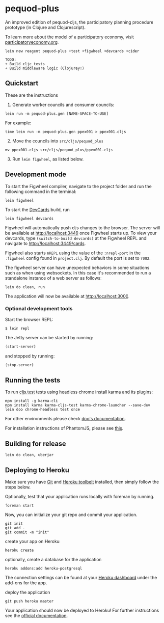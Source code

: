 # pequod-plus

An improved edition of pequod-cljs, the participatory planning procedure prototype (in Clojure and Clojurescript).

To learn more about the model of a participatory economy, visit [participatoryeconomy.org](https://www.participatoryeconomy.org).

```
lein new reagent pequod-plus +test +figwheel +devcards +cider

TODO:
+ Build cljc tests
+ Build middleware logic (Clojurey!)

```

## Quickstart

These are the instructions

1.  Generate worker councils and consumer councils:

```
lein run -m pequod-plus.gen [NAME-SPACE-TO-USE]
```

For example:

```
time lein run -m pequod-plus.gen ppex001 > ppex001.cljs
```

2.  Move the councils into `src/cljs/pequod_plus`

```
mv ppex001.cljs src/cljs/pequod_plus/ppex001.cljs
```

3.  Run `lein figwheel`, as listed below.

## Development mode

To start the Figwheel compiler, navigate to the project folder and run the following command in the terminal:

```
lein figwheel
```

To start the [DevCards](https://github.com/bhauman/devcards) build, run

```
lein figwheel devcards
```

Figwheel will automatically push cljs changes to the browser. The server will be available at [http://localhost:3449](http://localhost:3449) once Figwheel starts up.  To view your devcards, type `(switch-to-build devcards)` at the Figwheel REPL and navigate to [http://localhost:3449/cards](http://localhost:3449/cards). 

Figwheel also starts `nREPL` using the value of the `:nrepl-port` in the `:figwheel`
config found in `project.clj`. By default the port is set to `7002`.

The figwheel server can have unexpected behaviors in some situations such as when using
websockets. In this case it's recommended to run a standalone instance of a web server as follows:

```
lein do clean, run
```

The application will now be available at [http://localhost:3000](http://localhost:3000).


### Optional development tools

Start the browser REPL:

```
$ lein repl
```
The Jetty server can be started by running:

```clojure
(start-server)
```
and stopped by running:
```clojure
(stop-server)
```

## Running the tests
To run [cljs.test](https://github.com/clojure/clojurescript/blob/master/src/main/cljs/cljs/test.cljs) tests using headless chrome install karma and its plugins:

```
npm install -g karma-cli
npm install karma karma-cljs-test karma-chrome-launcher --save-dev
lein doo chrome-headless test once
```

For other environments please check [doo's documentation](https://github.com/bensu/doo#setting-up-environments).


For installation instructions of PhantomJS, please see [this](http://phantomjs.org/download.html).

## Building for release

```
lein do clean, uberjar
```

## Deploying to Heroku

Make sure you have [Git](http://git-scm.com/downloads) and [Heroku toolbelt](https://toolbelt.heroku.com/) installed, then simply follow the steps below.

Optionally, test that your application runs locally with foreman by running.

```
foreman start
```

Now, you can initialize your git repo and commit your application.

```
git init
git add .
git commit -m "init"
```
create your app on Heroku

```
heroku create
```

optionally, create a database for the application

```
heroku addons:add heroku-postgresql
```

The connection settings can be found at your [Heroku dashboard](https://dashboard.heroku.com/apps/) under the add-ons for the app.

deploy the application

```
git push heroku master
```

Your application should now be deployed to Heroku!
For further instructions see the [official documentation](https://devcenter.heroku.com/articles/clojure).

